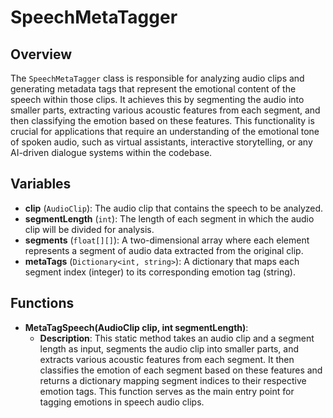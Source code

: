 # SpeechMetaTagger

## Overview
The `SpeechMetaTagger` class is responsible for analyzing audio clips and generating metadata tags that represent the emotional content of the speech within those clips. It achieves this by segmenting the audio into smaller parts, extracting various acoustic features from each segment, and then classifying the emotion based on these features. This functionality is crucial for applications that require an understanding of the emotional tone of spoken audio, such as virtual assistants, interactive storytelling, or any AI-driven dialogue systems within the codebase.

## Variables
- **clip** (`AudioClip`): The audio clip that contains the speech to be analyzed.
- **segmentLength** (`int`): The length of each segment in which the audio clip will be divided for analysis.
- **segments** (`float[][]`): A two-dimensional array where each element represents a segment of audio data extracted from the original clip.
- **metaTags** (`Dictionary<int, string>`): A dictionary that maps each segment index (integer) to its corresponding emotion tag (string).

## Functions
- **MetaTagSpeech(AudioClip clip, int segmentLength)**:
  - **Description**: This static method takes an audio clip and a segment length as input, segments the audio clip into smaller parts, and extracts various acoustic features from each segment. It then classifies the emotion of each segment based on these features and returns a dictionary mapping segment indices to their respective emotion tags. This function serves as the main entry point for tagging emotions in speech audio clips.